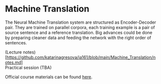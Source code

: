 # Machine Translation

The Neural Machine Translation system are structured as Encoder-Decoder pair. They are trained on parallel corpora, each training example is a pair of source sentence and a reference translation. Big advances could be done by preparing cleaner data and feeding the network with the right order of sentences.

(Lecture notes)[https://github.com/katarinagresova/ia161/blob/main/Machine_Translation/notes.md]  
Practical session (TBA)  

Official course materials can be found [here](https://nlp.fi.muni.cz/en/AdvancedNlpCourse/MachineTranslation).
